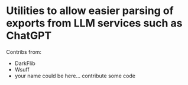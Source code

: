 # Utilities to allow easier parsing of exports from LLM services such as ChatGPT

Contribs from:
* DarkFlib
* Wsuff
* your name could be here... contribute some code
